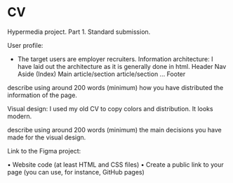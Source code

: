 # CV
Hypermedia project. Part 1. Standard submission.

User profile: 
- The target users are employer recruiters.
Information architecture: 
I have laid out the architecture as it is generally done in html.
Header
Nav
 Aside (Index)
 Main
  article/section
  article/section
  ...
Footer


describe using around 200 words (minimum) how you have distributed the information of the page.

Visual design: 
I used my old CV to copy colors and distribution.
It looks modern. 


describe using around 200 words (minimum) the main decisions you have made for the visual design.

Link to the Figma project:


• Website code (at least HTML and CSS files)
• Create a public link to your page (you can use, for instance, GitHub pages)
